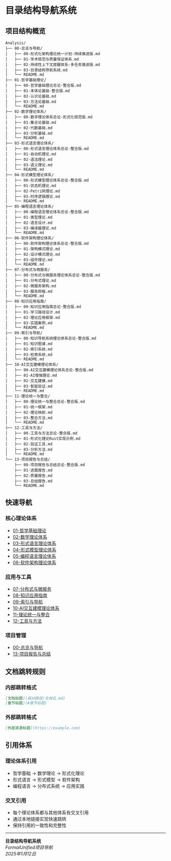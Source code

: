 # 目录结构导航系统

## 项目结构概览

```text
Analysis/
├── 00-总览与导航/
│   ├── 00-形式化架构理论统一计划-持续推进版.md
│   ├── 01-学术规范与质量保证体系.md
│   ├── 02-持续性上下文提醒体系-多任务推进版.md
│   ├── 03-目录结构导航系统.md
│   └── README.md
├── 01-哲学基础理论/
│   ├── 00-哲学基础理论总论-整合版.md
│   ├── 01-本体论基础-整合版.md
│   ├── 02-认识论基础.md
│   ├── 03-方法论基础.md
│   └── README.md
├── 02-数学理论体系/
│   ├── 00-数学理论体系总论-形式化规范版.md
│   ├── 01-集合论基础.md
│   ├── 02-代数基础.md
│   ├── 03-分析基础.md
│   └── README.md
├── 03-形式语言理论体系/
│   ├── 00-形式语言理论体系总论-整合版.md
│   ├── 01-自动机理论.md
│   ├── 02-语法理论.md
│   ├── 03-语义理论.md
│   └── README.md
├── 04-形式模型理论体系/
│   ├── 00-形式模型理论体系总论-整合版.md
│   ├── 01-状态机理论.md
│   ├── 02-Petri网理论.md
│   ├── 03-时序逻辑理论.md
│   └── README.md
├── 05-编程语言理论体系/
│   ├── 00-编程语言理论体系总论-整合版.md
│   ├── 01-类型理论.md
│   ├── 02-语言设计.md
│   ├── 03-编译器理论.md
│   └── README.md
├── 06-软件架构理论体系/
│   ├── 00-软件架构理论体系总论-整合版.md
│   ├── 01-架构模式理论.md
│   ├── 02-设计模式理论.md
│   ├── 03-组件理论.md
│   └── README.md
├── 07-分布式与微服务/
│   ├── 00-分布式与微服务理论体系总论-整合版.md
│   ├── 01-分布式理论.md
│   ├── 02-微服务架构.md
│   ├── 03-服务网格.md
│   └── README.md
├── 08-知识应用指南/
│   ├── 00-知识应用指南总论-整合版.md
│   ├── 01-学习路径设计.md
│   ├── 02-理论应用框架.md
│   ├── 03-实践案例.md
│   └── README.md
├── 09-索引与导航/
│   ├── 00-知识导航系统理论体系总论-整合版.md
│   ├── 01-知识图谱.md
│   ├── 02-索引系统.md
│   ├── 03-检索系统.md
│   └── README.md
├── 10-AI交互建模理论体系/
│   ├── 00-AI交互建模理论体系总论-整合版.md
│   ├── 01-AI增强理论.md
│   ├── 02-交互建模.md
│   ├── 03-智能验证.md
│   └── README.md
├── 11-理论统一与整合/
│   ├── 00-理论统一与整合总论-整合版.md
│   ├── 01-统一框架.md
│   ├── 02-理论映射.md
│   ├── 03-整合方法.md
│   └── README.md
├── 12-工具与方法/
│   ├── 00-工具与方法总论-整合版.md
│   ├── 01-形式化理论Rust实现示例.md
│   ├── 02-验证工具.md
│   ├── 03-分析方法.md
│   └── README.md
└── 13-项目报告与总结/
    ├── 00-项目报告与总结总论-整合版.md
    ├── 01-进展报告.md
    ├── 02-质量报告.md
    ├── 03-总结报告.md
    └── README.md
```

## 快速导航

### 核心理论体系

- [01-哲学基础理论](../01-哲学基础理论/README.md)
- [02-数学理论体系](../02-数学理论体系/README.md)
- [03-形式语言理论体系](../03-形式语言理论体系/README.md)
- [04-形式模型理论体系](../04-形式模型理论体系/README.md)
- [05-编程语言理论体系](../05-编程语言理论体系/README.md)
- [06-软件架构理论体系](../06-软件架构理论体系/README.md)

### 应用与工具

- [07-分布式与微服务](../07-分布式与微服务/README.md)
- [08-知识应用指南](../08-知识应用指南/README.md)
- [09-索引与导航](../09-索引与导航/README.md)
- [10-AI交互建模理论体系](../10-AI交互建模理论体系/README.md)
- [11-理论统一与整合](../11-理论统一与整合/README.md)
- [12-工具与方法](../12-工具与方法/README.md)

### 项目管理

- [00-总览与导航](README.md)
- [13-项目报告与总结](../13-项目报告与总结/README.md)

## 文档跳转规则

### 内部跳转格式

```markdown
[文档标题](相对路径/文档名.md)
[章节标题](#章节标题)
```

### 外部跳转格式

```markdown
[外部资源标题](https://example.com)
```

## 引用体系

### 理论体系引用

- 哲学基础 → 数学理论 → 形式化理论
- 形式语言 → 形式模型 → 软件架构
- 编程语言 → 分布式系统 → 应用实践

### 交叉引用

- 每个理论体系都与其他体系有交叉引用
- 通过本地链接实现快速跳转
- 保持引用的一致性和完整性

---

**目录结构导航系统**  
*FormalUnified项目导航*  
*2025年1月12日*
